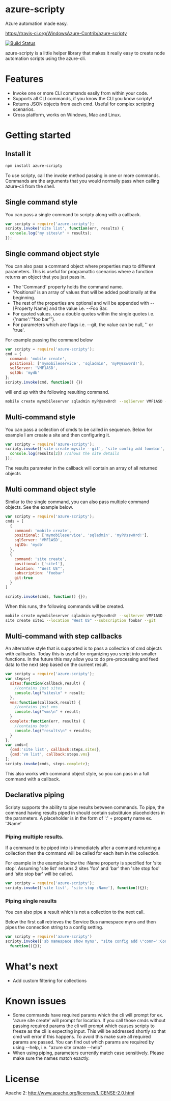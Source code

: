 azure-scripty
===============

Azure automation made easy. 

https://travis-ci.org/WindowsAzure-Contrib/azure-scripty

[![Build Status](https://travis-ci.org/WindowsAzure-Contrib/azure-scripty.png)](https://travis-ci.org/WindowsAzure-Contrib/azure-scripty)


azure-scripty is a little helper library that makes it really easy to create node automation scripts using the azure-cli.

# Features
* Invoke one or more CLI commands easily from within your code.
* Supports all CLI commands, if you know the CLI you know scripty!
* Returns JSON objects from each cmd. Useful for complex scripting scenarios.
* Cross platform, works on Windows, Mac and Linux.

# Getting started

## Install it
```bash
npm install azure-scripty
```

To use scripty, call the invoke method passing in one or more commands. Commands are the arguments that you would normally pass when calling azure-cli from the shell.

## Single command style

You can pass a single command to scripty along with a callback.

```javascript
var scripty = require('azure-scripty');
scripty.invoke('site list', function(err, results) {
  console.log("my sites\n" + results);
});
````

## Single command object style ##

You can also pass a command object where properties map to different parameters. This is useful for programattic scenarios where a function returns an object that you just pass in.

* The 'Command' property holds the command name. 
* 'Positional' is an array of values that will be added positionally at the beginning. 
* The rest of the properties are optional and will be appended with --[Property Name] and the value i.e. --Foo Bar.
* For quoted values, use a double quotes within the single quotes i.e. {'name':'"foo bar"'}.
* For parameters which are flags i.e. --git, the value can be null, '' or 'true'.

For example passing the command below

```javascript
var scripty = require('azure-scripty');
cmd = {
  command: 'mobile create',
  positional: ['mymobileservice', 'sqladmin', 'myP@ssw0rd!'],
  sqlServer: 'VMF1ASD',
  sqlDb: 'mydb'
};
scripty.invoke(cmd, function() {})
```
will end up with the following resulting command.

```bash
mobile create mymobileserver sqladmin myP@ssw0rd! --sqlServer VMF1ASD --sqlDb myDB
```

## Multi-command style

You can pass a collection of cmds to be called in sequence. Below for example I am create a site and then configuring it.

```javascript
var scripty = require('azure-scripty');
scripty.invoke(['site create mysite --git', 'site config add foo=bar', 'site show mysite'], function(err, results){
  console.log(results[2]) //shows the site details
});
````

The results parameter in the callback will contain an array of all returned objects

## Multi command object style ##

Similar to the single command, you can also pass multiple command objects. See the example below.

```javascript
var scripty = require('azure-scripty');
cmds = [
  {
    command: 'mobile create',
    positional: ['mymobileservice', 'sqladmin', 'myP@ssw0rd!'],
    sqlServer: 'VMF1ASD',
    sqlDb: 'mydb'
  },
  {
    command: 'site create',
    positional: ['site1'],
    location: '"West US"',
    subscription: 'foobar'
    git:true
  }
]

scripty.invoke(cmds, function() {});
```

When this runs, the following commands will be created.

```bash
mobile create mymobileserver sqladmin myP@ssw0rd! --sqlServer VMF1ASD --sqlDb myDB
site create site1 --location "West US" --subscription foobar --git
```

## Multi-command with step callbacks

An alternative style that is supported is to pass a collection of cmd objects with callbacks. Today this is useful for organizing you script into smaller functions. In the future this may allow you to do pre-processing and feed data to the next step based on the current result.

```javascript
var scripty = require('azure-scripty');
var steps={
  sites:function(callback,result) {
    //contains just sites
    console.log("sites\n" + result;
  },
  vms:function(callback,result) {
    //contains just vms
    console.log("vms\n" + result;
  }
  complete:function(err, results) {
    //contains both
    console.log("results\n" + results;
  }
};
var cmds=[
  {cmd:'site list', callback:steps.sites},
  {cmd:'vm list', callback:steps.vms}
];
scripty.invoke(cmds, steps.complete);
````

This also works with command object style, so you can pass in a full command with a callback.

## Declarative piping

Scripty supports the ability to pipe results between commands. To pipe, the command having results piped in should contain substituion placeholders in the parameters. A placeholder is in the form of ':' + property name ex. ':Name'

### Piping multiple results. 

If a command to be piped into is immediately after a command returning a collection then the command will be called for each item in the collection. 

For example in the example below the :Name property is specified for 'site stop'. Assuming 'site list' returns 2 sites 'foo' and 'bar' then 'site stop foo' and 'site stop bar' will be called.

```javascript
var scripty = require('azure-scripty');
scripty.invoke(['site list', 'site stop :Name'], function(){});
```

### Piping single results

You can also pipe a result which is not a collection to the next call.

Below the first call retrieves the Service Bus namespace myns and then pipes the connection string to a config setting.

```javascript
var scripty = require('azure-scripty')
scripty.invoke(['sb namespace show myns', "site config add \"conn=':ConnectionString'\" mysite"], 
  function(){});
```

# What's next
* Add custom filtering for collections 

# Known issues

* Some commands have required params which the cli will prompt for ex. 'azure site create' will prompt for location. If you call those cmds without passing required params the cli will prompt which causes scripty to freeze as the cli is expecting input. This will be addressed shortly so that cmd will error if this happens. To avoid this make sure all required params are passed. You can find out which params are required by using --help, i.e. "azure site create --help"
* When using piping, parameters currently match case sensitively. Please make sure the names match exactly.

# License

Apache 2: http://www.apache.org/licenses/LICENSE-2.0.html

